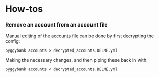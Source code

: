 # How-tos

### Remove an account from an account file

Manual editing of the accounts file can be done by first decrypting the config:

    pyggybank accounts > decrypted_accounts.DELME.yml

Making the necessary changes, and then piping these back in with:

    pyggybank accounts < decrypted_accounts.DELME.yml

